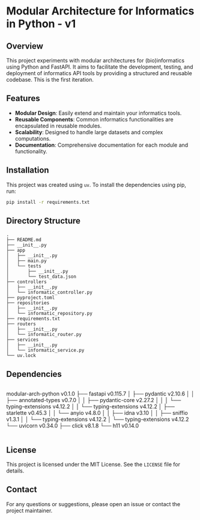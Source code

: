 # Modular Architecture for Informatics in Python - v1

## Overview

This project experiments with modular architectures for (bio)informatics using Python and FastAPI. It aims to facilitate the development, testing, and deployment of informatics API tools by providing a structured and reusable codebase. This is the first iteration. 

## Features

- **Modular Design**: Easily extend and maintain your informatics tools.
- **Reusable Components**: Common informatics functionalities are encapsulated in reusable modules.
- **Scalability**: Designed to handle large datasets and complex computations.
- **Documentation**: Comprehensive documentation for each module and functionality.

## Installation

This project was created using `uv`. To install the dependencies using pip, run:

```bash
pip install -r requirements.txt
```

## Directory Structure

```
.
├── README.md
├── __init__.py
├── app
│   ├── __init__.py
│   ├── main.py
│   └── tests
│       ├── __init__.py
│       └── test_data.json
├── controllers
│   ├── __init__.py
│   └── informatic_controller.py
├── pyproject.toml
├── repositories
│   ├── __init__.py
│   └── informatic_repository.py
├── requirements.txt
├── routers
│   ├── __init__.py
│   └── informatic_router.py
├── services
│   ├── __init__.py
│   └── informatic_service.py
└── uv.lock
```

## Dependencies

```
```
modular-arch-python v0.1.0
├── fastapi v0.115.7
│   ├── pydantic v2.10.6
│   │   ├── annotated-types v0.7.0
│   │   ├── pydantic-core v2.27.2
│   │   │   └── typing-extensions v4.12.2
│   │   └── typing-extensions v4.12.2
│   ├── starlette v0.45.3
│   │   └── anyio v4.8.0
│   │       ├── idna v3.10
│   │       ├── sniffio v1.3.1
│   │       └── typing-extensions v4.12.2
│   └── typing-extensions v4.12.2
└── uvicorn v0.34.0
    ├── click v8.1.8
    └── h11 v0.14.0

```
```
## License

This project is licensed under the MIT License. See the `LICENSE` file for details.

## Contact

For any questions or suggestions, please open an issue or contact the project maintainer.
